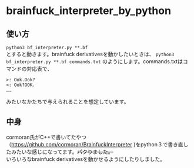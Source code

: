 # brainfuck_interpreter_by_python
## 使い方
```python3 bf_interpreter.py **.bf```  
とすると動きます。brainfuck derivativesを動かしたいときは、
```python3 bf_interpreter.py **.bf commands.txt```
のようにします。commands.txtはコマンドの対応表で、
```
>: Ook.Ook?                                                                                                  
<: Ook?OOK.
……
```
みたいなかたちで与えられることを想定しています。

## 中身
cormoran氏がC++で書いてたやつ（https://github.com/cormoran/BrainfuckInterpreter )をpython３で書き直したみたいな感じになってます。~~パクりました。~~  
いろいろなbrainfuck derivativesを動かせるようにしたりしました。
